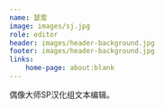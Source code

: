 ```yaml
---
name: 瑟雭
image: images/sj.jpg
role: editor
header: images/header-background.jpg
footer: images/header-background.jpg
links:
    home-page: about:blank
---
```


偶像大师SP汉化组文本编辑。